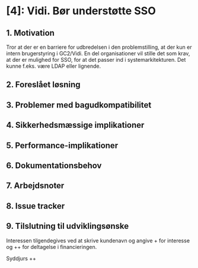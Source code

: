# [4]: Vidi. Bør understøtte SSO

## 1. Motivation

Tror at der er en barriere for udbredelsen i den problemstilling, at der kun er intern brugerstyring i GC2/Vidi. En del organisationer vil stille det som krav, at der er mulighed for SSO, for at det passer ind i systemarkitekturen. Det kunne f.eks. være LDAP eller lignende. 

## 2. Foreslået løsning

## 3. Problemer med bagudkompatibilitet

## 4. Sikkerhedsmæssige implikationer

## 5. Performance-implikationer

## 6. Dokumentationsbehov

## 7. Arbejdsnoter

## 8. Issue tracker

## 9. Tilslutning til udviklingsønske
Interessen tilgendegives ved at skrive kundenavn og angive + for interesse og ++ for deltagelse i financieringen.

Syddjurs ++
